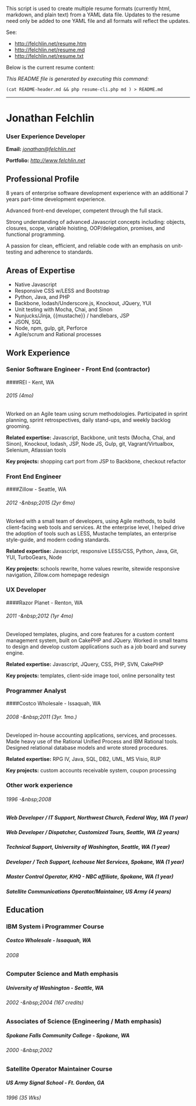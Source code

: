 This script is used to create multiple resume formats (currently html, markdown, and plain text) from a YAML data file. Updates to the resume
need only be added to one YAML file and all formats will reflect the updates.

See:
  * http://felchlin.net/resume.htm
  * http://felchlin.net/resume.md
  * http://felchlin.net/resume.txt

Below is the current resume content:

*This README file is generated by executing this command:*

    (cat README-header.md && php resume-cli.php md ) > README.md

---

# Jonathan Felchlin
### User Experience Developer
**Email:** *jonathan@felchlin.net*

**Portfolio:** *http://www.felchlin.net*


## Professional Profile
8 years of enterprise software development experience with an additional 7 years part-time development experience.

Advanced front-end developer, competent through the full stack.

Strong understanding of advanced Javascript concepts including: objects, closures, scope, variable hoisting, OOP/delegation, promises, and functional programming.

A passion for clean, efficient, and reliable code with an emphasis on unit-testing and adherence to standards.



## Areas of Expertise
* Native Javascript
* Responsive CSS w/LESS and Bootstrap
* Python, Java, and PHP
* Backbone, lodash/Underscore.js, Knockout, JQuery, YUI
* Unit testing with Mocha, Chai, and Sinon
* Nunjucks/Jinja, {{mustache}} / handlebars, JSP
* JSON, SQL
* Node, npm, gulp, git, Perforce
* Agile/scrum and Rational processes


## Work Experience


### Senior Software Engineer - Front End (contractor)
####REI - Kent, WA
###### *2015 (4mo)*

Worked on an Agile team using scrum methodologies. Participated in sprint planning, sprint retrospectives, daily stand-ups, and weekly backlog grooming.

**Related expertise:** Javascript, Backbone, unit tests (Mocha, Chai, and Sinon), Knockout, lodash, JSP, Node JS, Gulp, git, Vagrant/Virtualbox, Selenium, Atlassian tools

**Key projects:** shopping cart port from JSP to Backbone, checkout refactor


### Front End Engineer
####Zillow - Seattle, WA
###### *2012 -&amp;nbsp;2015 (2yr 6mo)*

Worked with a small team of developers, using Agile methods, to build client-facing web tools and services. At the enterprise level, I helped drive the adoption of tools such as LESS, Mustache templates, an enterprise style-guide, and modern coding standards.

**Related expertise:** Javascript, responsive LESS/CSS, Python, Java, Git, YUI, TurboGears, Node

**Key projects:** schools rewrite, home values rewrite, sitewide responsive navigation, Zillow.com homepage redesign


### UX Developer
####Razor Planet - Renton, WA
###### *2011 -&amp;nbsp;2012 (1yr 4mo)*

Developed templates, plugins, and core features for a custom content management system, built on CakePHP and JQuery. Worked in small teams to design and develop custom applications such as a job board and survey engine.

**Related expertise:** Javascript, JQuery, CSS, PHP, SVN, CakePHP

**Key projects:** templates, client-side image tool, online personality test


### Programmer Analyst
####Costco Wholesale - Issaquah, WA
###### *2008 -&amp;nbsp;2011 (3yr. 1mo.)*

Developed in-house accounting applications, services, and processes. Made heavy use of the Rational Unified Process and IBM Rational tools. Designed relational database models and wrote stored procedures.

**Related expertise:** RPG IV, Java, SQL, DB2, UML, MS Visio, RUP

**Key projects:** custom accounts receivable system, coupon processing


### Other work experience
###### *1996 -&amp;nbsp;2008*
##### Web Developer / IT Support, Northwest Church, Federal Way, WA (1 year)
##### Web Developer / Dispatcher, Customized Tours, Seattle, WA (2 years)
##### Technical Support, University of Washington, Seattle, WA (1 year)
##### Developer / Tech Support, Icehouse Net Services, Spokane, WA (1 year)
##### Master Control Operator, KHQ - NBC affiliate, Spokane, WA (1 year)
##### Satellite Communications Operator/Maintainer, US Army (4 years)


## Education


### IBM System i Programmer Course
##### Costco Wholesale - Issaquah, WA
###### *2008*


### Computer Science and Math emphasis
##### University of Washington - Seattle, WA
###### *2002 -&amp;nbsp;2004 (167 credits)*


### Associates of Science (Engineering / Math emphasis)
##### Spokane Falls Community College - Spokane, WA
###### *2000 -&amp;nbsp;2002*


### Satellite Operator Maintainer Course
##### US Army Signal School - Ft. Gordon, GA
###### *1996 (35 Wks)*


